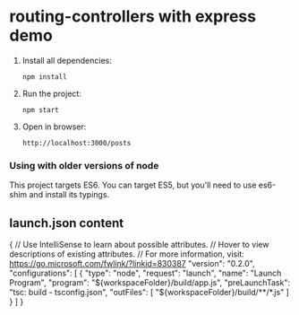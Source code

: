 # routing-controllers with express demo

1. Install all dependencies:

    `npm install`
    
2. Run the project:

    `npm start`

3. Open in browser:
 
    `http://localhost:3000/posts`

### Using with older versions of node

This project targets ES6. 
You can target ES5, but you'll need to use es6-shim and install its typings.

## launch.json content 
{
    // Use IntelliSense to learn about possible attributes.
    // Hover to view descriptions of existing attributes.
    // For more information, visit: https://go.microsoft.com/fwlink/?linkid=830387
    "version": "0.2.0",
    "configurations": [
        {
            "type": "node",
            "request": "launch",
            "name": "Launch Program",
            "program": "${workspaceFolder}/build/app.js",
            "preLaunchTask": "tsc: build - tsconfig.json",
            "outFiles": [
                "${workspaceFolder}/build/**/*.js"
            ]
        }
    ]
}